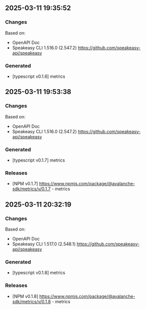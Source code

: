 

## 2025-03-11 19:35:52
### Changes
Based on:
- OpenAPI Doc  
- Speakeasy CLI 1.516.0 (2.547.2) https://github.com/speakeasy-api/speakeasy
### Generated
- [typescript v0.1.6] metrics

## 2025-03-11 19:53:38
### Changes
Based on:
- OpenAPI Doc  
- Speakeasy CLI 1.516.0 (2.547.2) https://github.com/speakeasy-api/speakeasy
### Generated
- [typescript v0.1.7] metrics
### Releases
- [NPM v0.1.7] https://www.npmjs.com/package/@avalanche-sdk/metrics/v/0.1.7 - metrics

## 2025-03-11 20:32:19
### Changes
Based on:
- OpenAPI Doc  
- Speakeasy CLI 1.517.0 (2.548.1) https://github.com/speakeasy-api/speakeasy
### Generated
- [typescript v0.1.8] metrics
### Releases
- [NPM v0.1.8] https://www.npmjs.com/package/@avalanche-sdk/metrics/v/0.1.8 - metrics